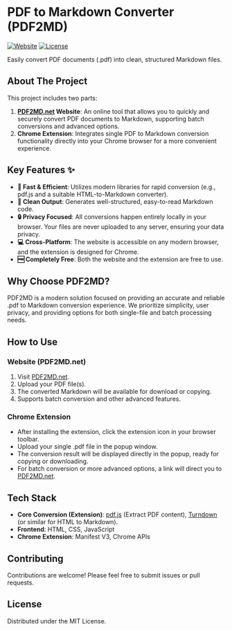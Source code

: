 # PDF to Markdown Converter (PDF2MD)

[![Website](https://img.shields.io/badge/Website-PDF2MD.net-blue.svg)](https://www.pdf2md.net/)
[![License](xhttps://img.shields.io/badge/License-MIT-green.svg)](LICENSE) <!-- You can add or modify the License based on your actual situation -->

Easily convert PDF documents (.pdf) into clean, structured Markdown files.

## About The Project

This project includes two parts:

1.  **[PDF2MD.net](https://www.pdf2md.net/) Website**: An online tool that allows you to quickly and securely convert PDF documents to Markdown, supporting batch conversions and advanced options.
2.  **Chrome Extension**: Integrates single PDF to Markdown conversion functionality directly into your Chrome browser for a more convenient experience.

## Key Features ✨

*   **🚀 Fast & Efficient**: Utilizes modern libraries for rapid conversion (e.g., pdf.js and a suitable HTML-to-Markdown converter).
*   **📄 Clean Output**: Generates well-structured, easy-to-read Markdown code.
*   **🔒 Privacy Focused**: All conversions happen entirely locally in your browser. Your files are never uploaded to any server, ensuring your data privacy.
*   **💻 Cross-Platform**: The website is accessible on any modern browser, and the extension is designed for Chrome.
*   **🆓 Completely Free**: Both the website and the extension are free to use.

## Why Choose PDF2MD?

PDF2MD is a modern solution focused on providing an accurate and reliable .pdf to Markdown conversion experience. We prioritize simplicity, user privacy, and providing options for both single-file and batch processing needs.

## How to Use

### Website (PDF2MD.net)

1.  Visit [PDF2MD.net](https://www.pdf2md.net/).
2.  Upload your PDF file(s).
3.  The converted Markdown will be available for download or copying.
4.  Supports batch conversion and other advanced features.

### Chrome Extension

*   After installing the extension, click the extension icon in your browser toolbar.
*   Upload your single .pdf file in the popup window.
*   The conversion result will be displayed directly in the popup, ready for copying or downloading.
*   For batch conversion or more advanced options, a link will direct you to [PDF2MD.net](https://www.pdf2md.net/).

## Tech Stack

*   **Core Conversion (Extension)**: [pdf.js](https://mozilla.github.io/pdf.js/) (Extract PDF content), [Turndown](https://github.com/mixmark-io/turndown) (or similar for HTML to Markdown).
*   **Frontend**: HTML, CSS, JavaScript
*   **Chrome Extension**: Manifest V3, Chrome APIs

## Contributing

Contributions are welcome! Please feel free to submit issues or pull requests.

## License

Distributed under the MIT License.